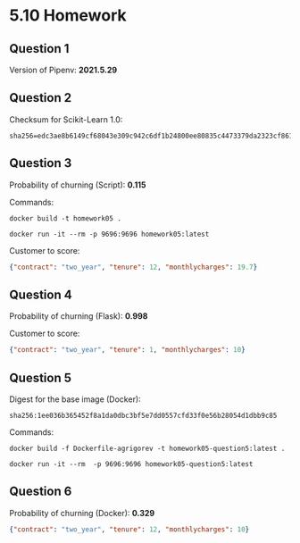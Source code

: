 # 5.10 Homework

## Question 1

Version of Pipenv: **2021.5.29**

## Question 2

Checksum for Scikit-Learn 1.0:

```
sha256=edc3ae8b6149cf68043e309c942c6df1b24800ee80835c4473379da2323cf861
```

## Question 3

Probability of churning (Script): **0.115**

Commands:

```
docker build -t homework05 .

docker run -it --rm -p 9696:9696 homework05:latest
```

Customer to score:

```json
{"contract": "two_year", "tenure": 12, "monthlycharges": 19.7}
```

## Question 4

Probability of churning (Flask): **0.998**

Customer to score:

```json
{"contract": "two_year", "tenure": 1, "monthlycharges": 10}
```

## Question 5

Digest for the base image (Docker):

```
sha256:1ee036b365452f8a1da0dbc3bf5e7dd0557cfd33f0e56b28054d1dbb9c85
```

Commands:

```
docker build -f Dockerfile-agrigorev -t homework05-question5:latest .

docker run -it --rm  -p 9696:9696 homework05-question5:latest
```

## Question 6

Probability of churning (Docker): **0.329**

```json
{"contract": "two_year", "tenure": 12, "monthlycharges": 10}
```
